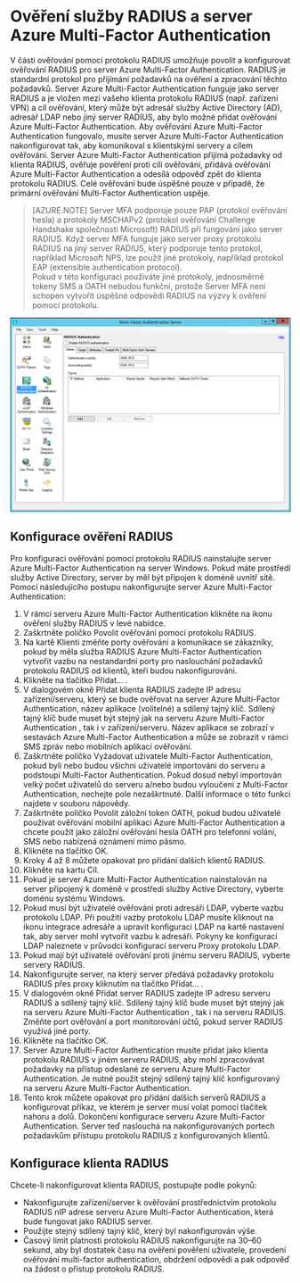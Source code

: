 <properties 
    pageTitle="Ověření služby RADIUS a server Azure Multi-Factor Authentication"
    description="Toto je stránka Azure Multi-Factor Authentication, která vám pomůže při nasazení ověření RADIUS a serveru Azure Multi-Factor Authentication."
    services="multi-factor-authentication"
    documentationCenter=""
    authors="kgremban"
    manager="femila"
    editor="curtand"/>

<tags
    ms.service="multi-factor-authentication"
    ms.workload="identity"
    ms.tgt_pltfrm="na"
    ms.devlang="na"
    ms.topic="get-started-article"
    ms.date="08/15/2016"
    ms.author="kgremban"/>




# Ověření služby RADIUS a server Azure Multi-Factor Authentication

V části ověřování pomocí protokolu RADIUS umožňuje povolit a konfigurovat ověřování RADIUS pro server Azure Multi-Factor Authentication. RADIUS je standardní protokol pro přijímání požadavků na ověření a zpracování těchto požadavků. Server Azure Multi-Factor Authentication funguje jako server RADIUS a je vložen mezi vašeho klienta protokolu RADIUS (např. zařízení VPN) a cíl ověřování, který může být adresář služby Active Directory (AD), adresář LDAP nebo jiný server RADIUS, aby bylo možné přidat ověřování Azure Multi-Factor Authentication. Aby ověřování Azure Multi-Factor Authentication fungovalo, musíte server Azure Multi-Factor Authentication nakonfigurovat tak, aby komunikoval s klientskými servery a cílem ověřování. Server Azure Multi-Factor Authentication přijímá požadavky od klienta RADIUS, ověřuje pověření proti cíli ověřování, přidává ověřování Azure Multi-Factor Authentication a odesílá odpověď zpět do klienta protokolu RADIUS. Celé ověřování bude úspěšné pouze v případě, že primární ověřování Multi-Factor Authentication uspěje.

>[AZURE.NOTE]
>Server MFA podporuje pouze PAP (protokol ověřování hesla) a protokoly MSCHAPv2 (protokol ověřování Challenge Handshake společnosti Microsoft) RADIUS při fungování jako server RADIUS.  Když server MFA funguje jako server proxy protokolu RADIUS na jiný server RADIUS, který podporuje tento protokol, například Microsoft NPS, lze použít jiné protokoly, například protokol EAP (extensible authentication protocol).
></br>
>Pokud v této konfiguraci používáte jiné protokoly, jednosměrné tokeny SMS a OATH nebudou funkční, protože Server MFA není schopen vytvořit úspěšné odpovědi RADIUS na výzvy k ověření pomocí protokolu.


![Ověřování Radius](./media/multi-factor-authentication-get-started-server-rdg/radius.png)

## Konfigurace ověření RADIUS

Pro konfiguraci ověřování pomocí protokolu RADIUS nainstalujte server Azure Multi-Factor Authentication na server Windows. Pokud máte prostředí služby Active Directory, server by měl být připojen k doméně uvnitř sítě. Pomocí následujícího postupu nakonfigurujte server Azure Multi-Factor Authentication:

1. V rámci serveru Azure Multi-Factor Authentication klikněte na ikonu ověření služby RADIUS v levé nabídce.
2. Zaškrtněte políčko Povolit ověřování pomocí protokolu RADIUS.
3. Na kartě Klienti změňte porty ověřování a komunikace se zákazníky, pokud by měla služba RADIUS Azure Multi-Factor Authentication vytvořit vazbu na nestandardní porty pro naslouchání požadavků protokolu RADIUS od klientů, kteří budou nakonfigurováni.
4. Klikněte na tlačítko Přidat... .
5. V dialogovém okně Přidat klienta RADIUS zadejte IP adresu zařízení/serveru, který se bude ověřovat na server Azure Multi-Factor Authentication, název aplikace (volitelné) a sdílený tajný klíč. Sdílený tajný klíč bude muset být stejný jak na serveru Azure Multi-Factor Authentication , tak i v zařízení/serveru. Název aplikace se zobrazí v sestavách Azure Multi-Factor Authentication a může se zobrazit v rámci SMS zpráv nebo mobilních aplikací ověřování.
6. Zaškrtněte políčko Vyžadovat uživatele Multi-Factor Authentication, pokud byli nebo budou všichni uživatelé importováni do serveru a podstoupí Multi-Factor Authentication. Pokud dosud nebyl importován velký počet uživatelů do serveru a/nebo budou vyloučeni z Multi-Factor Authentication, nechejte pole nezaškrtnuté. Další informace o této funkci najdete v souboru nápovědy.
7. Zaškrtněte políčko Povolit záložní token OATH, pokud budou uživatelé používat ověřování mobilní aplikaci Azure Multi-Factor Authentication a chcete použít jako záložní ověřování hesla OATH pro telefonní volání, SMS nebo nabízená oznámení mimo pásmo.
8. Klikněte na tlačítko OK.
9. Kroky 4 až 8 můžete opakovat pro přidání dalších klientů RADIUS.
10. Klikněte na kartu Cíl.
11. Pokud je server Azure Multi-Factor Authentication nainstalován na server připojený k doméně v prostředí služby Active Directory, vyberte doménu systému Windows.
12. Pokud musí být uživatelé ověřování proti adresáři LDAP, vyberte vazbu protokolu LDAP. Při použití vazby protokolu LDAP musíte kliknout na ikonu integrace adresáře a upravit konfiguraci LDAP na kartě nastavení tak, aby server mohl vytvořit vazbu k adresáři. Pokyny ke konfiguraci LDAP naleznete v průvodci konfigurací serveru Proxy protokolu LDAP.
13. Pokud mají být uživatelé ověřování proti jinému serveru RADIUS, vyberte servery RADIUS.
14. Nakonfigurujte server, na který server předává požadavky protokolu RADIUS přes proxy kliknutím na tlačítko Přidat... .
15. V dialogovém okně Přidat server RADIUS zadejte IP adresu serveru RADIUS a sdílený tajný klíč. Sdílený tajný klíč bude muset být stejný jak na serveru Azure Multi-Factor Authentication , tak i na serveru RADIUS. Změňte port ověřování a port monitorování účtů, pokud server RADIUS využívá jiné porty.
16. Klikněte na tlačítko OK.
17. Server Azure Multi-Factor Authentication musíte přidat jako klienta protokolu RADIUS v jiném serveru RADIUS, aby mohl zpracovávat požadavky na přístup odeslané ze serveru Azure Multi-Factor Authentication. Je nutné použít stejný sdílený tajný klíč konfigurovaný na serveru Azure Multi-Factor Authentication.
18. Tento krok můžete opakovat pro přidání dalších serverů RADIUS a konfigurovat příkaz, ve kterém je server musí volat pomocí tlačítek nahoru a dolů. Dokončení konfigurace serveru Azure Multi-Factor Authentication. Server teď naslouchá na nakonfigurovaných portech požadavkům přístupu protokolu RADIUS z konfigurovaných klientů.   


## Konfigurace klienta RADIUS

Chcete-li nakonfigurovat klienta RADIUS, postupujte podle pokynů:

- Nakonfigurujte zařízení/server k ověřování prostřednictvím protokolu RADIUS nIP adrese serveru Azure Multi-Factor Authentication, která bude fungovat jako RADIUS server.
- Použijte stejný sdílený tajný klíč, který byl nakonfigurován výše.
- Časový limit platnosti protokolu RADIUS nakonfigurujte na 30–60 sekund, aby byl dostatek času na ověření pověření uživatele, provedení ověřování multi-factor authentication, obdržení odpovědi a pak odpověď na žádost o přístup protokolu RADIUS.



<!--HONumber=Sep16_HO3-->


